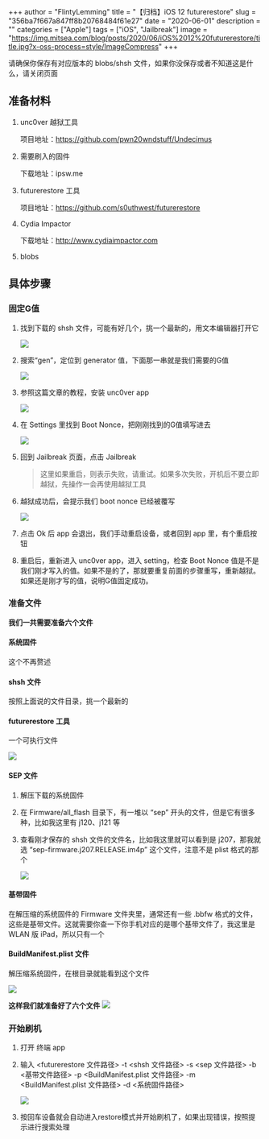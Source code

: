 +++
author = "FlintyLemming"
title = "【归档】iOS 12 futurerestore"
slug = "356ba7f667a847ff8b20768484f61e27"
date = "2020-06-01"
description = ""
categories = ["Apple"]
tags = ["iOS", "Jailbreak"]
image = "https://img.mitsea.com/blog/posts/2020/06/iOS%2012%20futurerestore/title.jpg?x-oss-process=style/ImageCompress"
+++

请确保你保存有对应版本的 blobs/shsh 文件，如果你没保存或者不知道这是什么，请关闭页面

## 准备材料

1. unc0ver 越狱工具

    项目地址：https://github.com/pwn20wndstuff/Undecimus
2. 需要刷入的固件

    下载地址：ipsw.me
3. futurerestore 工具

    项目地址：https://github.com/s0uthwest/futurerestore
4. Cydia Impactor

    下载地址：http://www.cydiaimpactor.com

5. blobs

## 具体步骤
### 固定G值
1. 找到下载的 shsh 文件，可能有好几个，挑一个最新的，用文本编辑器打开它

    ![](https://img.mitsea.com/blog/posts/2020/06/iOS%2012%20futurerestore/1.jpg?x-oss-process=style/ImageCompress)
2. 搜索“gen”，定位到 generator 值，下面那一串就是我们需要的G值

    ![](https://img.mitsea.com/blog/posts/2020/06/iOS%2012%20futurerestore/2.jpg?x-oss-process=style/ImageCompress)
3. 参照这篇文章的教程，安装 unc0ver app

    ![](https://img.mitsea.com/blog/posts/2020/06/iOS%2012%20futurerestore/3.jpg?x-oss-process=style/ImageCompress)
4. 在 Settings 里找到 Boot Nonce，把刚刚找到的G值填写进去

    ![](https://img.mitsea.com/blog/posts/2020/06/iOS%2012%20futurerestore/4.jpg?x-oss-process=style/ImageCompress)
5. 回到 Jailbreak 页面，点击 Jailbreak
    > 这里如果重启，则表示失败，请重试。如果多次失败，开机后不要立即越狱，先操作一会再使用越狱工具
6. 越狱成功后，会提示我们 boot nonce 已经被覆写

    ![](https://img.mitsea.com/blog/posts/2020/06/iOS%2012%20futurerestore/5.jpg?x-oss-process=style/ImageCompress)
7. 点击 Ok 后 app 会退出，我们手动重启设备，或者回到 app 里，有个重启按钮
8. 重启后，重新进入 unc0ver app，进入 setting，检查 Boot Nonce 值是不是我们刚才写入的值。如果不是的了，那就要重复前面的步骤重写，重新越狱。如果还是刚才写的值，说明G值固定成功。

### 准备文件
**我们一共需要准备六个文件**
#### 系统固件
这个不再赘述
#### shsh 文件
按照上面说的文件目录，挑一个最新的
#### futurerestore 工具
一个可执行文件

![](https://img.mitsea.com/blog/posts/2020/06/iOS%2012%20futurerestore/6.jpg?x-oss-process=style/ImageCompress)
#### SEP 文件
1. 解压下载的系统固件
2. 在 Firmware/all_flash 目录下，有一堆以 “sep” 开头的文件，但是它有很多种，比如我这里有 j120、j121 等
3. 查看刚才保存的 shsh 文件的文件名，比如我这里就可以看到是 j207，那我就选 “sep-firmware.j207.RELEASE.im4p” 这个文件，注意不是 plist 格式的那个

    ![](https://img.mitsea.com/blog/posts/2020/06/iOS%2012%20futurerestore/7.jpg?x-oss-process=style/ImageCompress)
#### 基带固件
在解压缩的系统固件的 Firmware 文件夹里，通常还有一些 .bbfw 格式的文件，这些是基带文件。这就需要你查一下你手机对应的是哪个基带文件了，我这里是 WLAN 版 iPad，所以只有一个



#### BuildManifest.plist 文件
解压缩系统固件，在根目录就能看到这个文件

![](https://img.mitsea.com/blog/posts/2020/06/iOS%2012%20futurerestore/8.jpg?x-oss-process=style/ImageCompress)

**这样我们就准备好了六个文件**
![](https://img.mitsea.com/blog/posts/2020/06/iOS%2012%20futurerestore/9.jpg?x-oss-process=style/ImageCompress)

### 开始刷机
1. 打开 终端 app
2. 输入 <futurerestore 文件路径> -t <shsh 文件路径> -s <sep 文件路径> -b <基带文件路径> -p <BuildManifest.plist 文件路径> -m <BuildManifest.plist 文件路径> -d <系统固件路径>

    ![](https://img.mitsea.com/blog/posts/2020/06/iOS%2012%20futurerestore/10.jpg?x-oss-process=style/ImageCompress)
3. 按回车设备就会自动进入restore模式并开始刷机了，如果出现错误，按照提示进行搜索处理